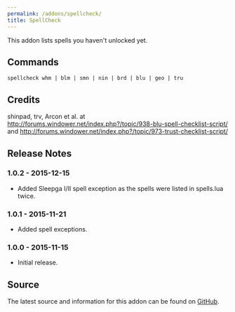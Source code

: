 ```yaml
---
permalink: /addons/spellcheck/
title: SpellCheck
---
```


This addon lists spells you haven't unlocked yet.

## Commands

```
spellcheck whm | blm | smn | nin | brd | blu | geo | tru
```

## Credits
shinpad, trv, Arcon et al. at 
http://forums.windower.net/index.php?/topic/938-blu-spell-checklist-script/
and
http://forums.windower.net/index.php?/topic/973-trust-checklist-script/

## Release Notes

### 1.0.2 - 2015-12-15
* Added Sleepga I/II spell exception as the spells were listed in spells.lua twice.

### 1.0.1 - 2015-11-21
* Added spell exceptions.

### 1.0.0 - 2015-11-15
* Initial release.

## Source
The latest source and information for this addon can be found on [GitHub](https://github.com/Windower/Lua/tree/live/addons/SpellCheck).